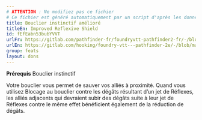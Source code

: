 ```yaml
---
# ATTENTION : Ne modifiez pas ce fichier
# Ce fichier est généré automatiquement par un script d'après les données du module Foundry VTT officiel et de sa traduction
title: Bouclier instinctif amélioré
titleEn: Improved Reflexive Shield
id: fEfEabn53bubYVVT
urlFr: https://gitlab.com/pathfinder-fr/foundryvtt-pathfinder2-fr/-/blob/master/data/feats/fEfEabn53bubYVVT.htm
urlEn: https://gitlab.com/hooking/foundry-vtt---pathfinder-2e/-/blob/master/packs/data/feats.db/improved-reflexive-shield.json
group: feats
layout: dons
---
```

**Prérequis** Bouclier instinctif

Votre bouclier vous permet de sauver vos alliés à proximité. Quand vous utilisez Blocage au bouclier contre les dégâts résultant d’un jet de Réflexes, les alliés adjacents qui devraient subir des dégâts suite à leur jet de Réflexes contre le même effet bénéficient également de la réduction de dégâts.


